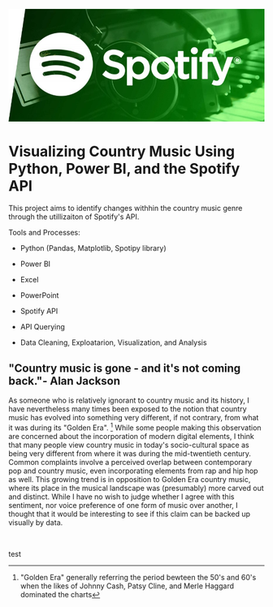![image](./images/Spotify_banner.jpg)
# Visualizing Country Music Using Python, Power BI, and the Spotify API
This project aims to  identify changes withhin the country music genre through the utillizaiton of Spotify's API.

Tools and Processes:

* Python (Pandas, Matplotlib, Spotipy library)

* Power BI

* Excel

* PowerPoint

* Spotify API

* API Querying

* Data Cleaning, Exploatarion, Visualization, and Analysis


## "Country music is gone - and it's not coming back."- Alan Jackson

As someone who is relatively ignorant to country music and its history, I have nevertheless many times been exposed to the notion that country music has evolved into something very different, if not contrary, from what it was during its "Golden Era".
[^1]
While some people making this observation are concerned about the incorporation of modern digital elements, I think that many people view country music in today's socio-cultural space as being very different from where it was during the mid-twentieth century.
Common complaints involve a perceived overlap between contemporary pop and country music, even incorporating elements from rap and hip hop as well.  This growing trend is in opposition to Golden Era country music, where its place in the musical landscape was (presumably) more carved out and distinct.
While I have no wish to judge whether I agree with this sentiment, nor voice preference of one form of music over another, I thought that it would be interesting to see if this claim can be backed up visually by data.

<br />

test
[^1]: "Golden Era" generally referring the period bewteen the 50's and 60's when the likes of Johnny Cash, Patsy Cline, and Merle Haggard dominated the charts